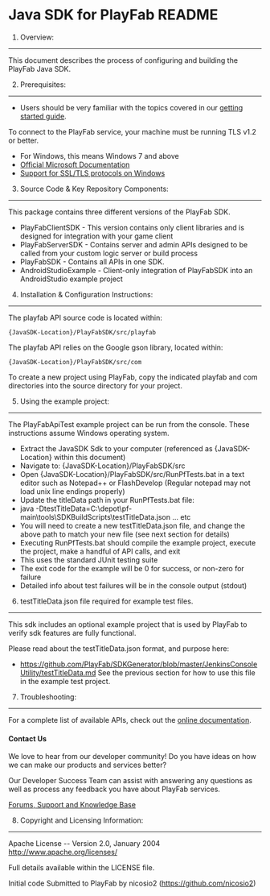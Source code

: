 Java SDK for PlayFab README
========
1. Overview:
----
This document describes the process of configuring and building the PlayFab Java SDK.


2. Prerequisites:
----
* Users should be very familiar with the topics covered in our [getting started guide](https://playfab.com/docs/getting-started-with-playfab/).

To connect to the PlayFab service, your machine must be running TLS v1.2 or better.
* For Windows, this means Windows 7 and above
* [Official Microsoft Documentation](https://msdn.microsoft.com/en-us/library/windows/desktop/aa380516%28v=vs.85%29.aspx)
* [Support for SSL/TLS protocols on Windows](http://blogs.msdn.com/b/kaushal/archive/2011/10/02/support-for-ssl-tls-protocols-on-windows.aspx)


3. Source Code & Key Repository Components:
----
This package contains three different versions of the PlayFab SDK.
* PlayFabClientSDK - This version contains only client libraries and is designed for integration with your game client
* PlayFabServerSDK - Contains server and admin APIs designed to be called from your custom logic server or build process
* PlayFabSDK - Contains all APIs in one SDK.
* AndroidStudioExample - Client-only integration of PlayFabSDK into an AndroidStudio example project


4. Installation & Configuration Instructions:
----

The playfab API source code is located within:

    {JavaSDK-Location}/PlayFabSDK/src/playfab

The playfab API relies on the Google gson library, located within:

    {JavaSDK-Location}/PlayFabSDK/src/com

To create a new project using PlayFab, copy the indicated playfab and com directories into the source directory for your project.


5. Using the example project:
----

The PlayFabApiTest example project can be run from the console.  These instructions assume Windows operating system.

* Extract the JavaSDK Sdk to your computer (referenced as {JavaSDK-Location} within this document)
* Navigate to: {JavaSDK-Location}/PlayFabSDK/src
* Open {JavaSDK-Location}/PlayFabSDK/src/RunPfTests.bat in a text editor such as Notepad++ or FlashDevelop (Regular notepad may not load unix line endings properly)
* Update the titleData path in your RunPfTests.bat file:
 * java -DtestTitleData=C:\depot\pf-main\tools\SDKBuildScripts\testTitleData.json ... etc
 * You will need to create a new testTitleData.json file, and change the above path to match your new file (see next section for details)
* Executing RunPfTests.bat should compile the example project, execute the project, make a handful of API calls, and exit
 * This uses the standard JUnit testing suite
 * The exit code for the example will be 0 for success, or non-zero for failure
 * Detailed info about test failures will be in the console output (stdout)


6. testTitleData.json file required for example test files.
----

This sdk includes an optional example project that is used by PlayFab to verify sdk features are fully functional.

Please read about the testTitleData.json format, and purpose here:
* https://github.com/PlayFab/SDKGenerator/blob/master/JenkinsConsoleUtility/testTitleData.md
See the previous section for how to use this file in the example test project.


7. Troubleshooting:
----
For a complete list of available APIs, check out the [online documentation](http://api.playfab.com/Documentation/).

#### Contact Us
We love to hear from our developer community!
Do you have ideas on how we can make our products and services better?

Our Developer Success Team can assist with answering any questions as well as process any feedback you have about PlayFab services.

[Forums, Support and Knowledge Base](https://community.playfab.com/hc/en-us)


8. Copyright and Licensing Information:
----
  Apache License --
  Version 2.0, January 2004
  http://www.apache.org/licenses/

  Full details available within the LICENSE file.

  Initial code Submitted to PlayFab by nicosio2 (https://github.com/nicosio2)
